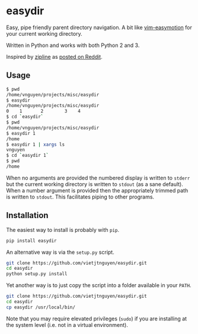 easydir
=======

Easy, pipe friendly parent directory navigation. A bit like [vim-easymotion](https://github.com/easymotion/vim-easymotion) for your current working directory.

Written in Python and works with both Python 2 and 3.

Inspired by [zipline](https://github.com/adamnemecek/zipline) as [posted on Reddit](https://www.reddit.com/r/commandline/comments/50i6xf/zipline_the_cd_companion_utility_youve_always/).

Usage
-----

```sh
$ pwd
/home/vnguyen/projects/misc/easydir
$ easydir
/home/vnguyen/projects/misc/easydir
0    1       2        3    4
$ cd `easydir`
$ pwd
/home/vnguyen/projects/misc/easydir
$ easydir 1
/home
$ easydir 1 | xargs ls
vnguyen
$ cd `easydir 1`
$ pwd
/home
```

When no arguments are provided the numbered display is written to `stderr` but the current working directory is written to `stdout` (as a sane default). When a number argument is provided then the appropriately trimmed path is written to `stdout`. This facilitates piping to other programs.

Installation
------------

The easiest way to install is probably with `pip`.

```sh
pip install easydir
```

An alternative way is via the `setup.py` script.

```sh
git clone https://github.com/vietjtnguyen/easydir.git
cd easydir
python setup.py install
```

Yet another way is to just copy the script into a folder available in your `PATH`.

```sh
git clone https://github.com/vietjtnguyen/easydir.git
cd easydir
cp easydir /usr/local/bin/
```

Note that you may require elevated privileges (`sudo`) if you are installing at the system level (i.e. not in a virtual environment).
